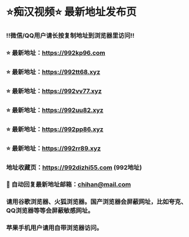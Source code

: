 # ⭐️痴汉视频⭐️ 最新地址发布页

### ‼️微信/QQ用户请长按复制地址到浏览器里访问‼️

### ⭐️ 最新地址：https://992kp96.com

### ⭐️ 最新地址：https://992tt68.xyz

### ⭐️ 最新地址：https://992vv77.xyz

### ⭐️ 最新地址：https://992uu82.xyz

### ⭐️ 最新地址：https://992pp86.xyz

### ⭐️ 最新地址：https://992rr89.xyz



### 地址收藏页：https://992dizhi55.com (992地址)
### 📧 自动回复最新地址邮箱：chihan@mail.com
### 请用谷歌浏览器、火狐浏览器。国产浏览器会屏蔽网址，比如夸克、QQ浏览器等等会屏蔽敏感网址。
### 苹果手机用户请用自带浏览器访问。
